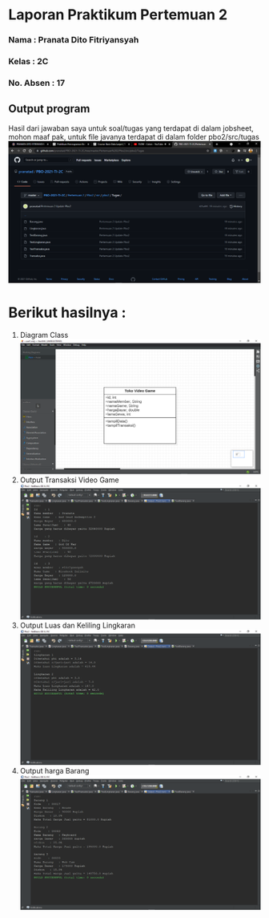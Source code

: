 # Laporan Praktikum Pertemuan 2

### Nama : Pranata Dito Fitriyansyah

### Kelas : 2C

### No. Absen : 17

## Output program

Hasil dari jawaban saya untuk soal/tugas yang terdapat di dalam jobsheet, mohon maaf pak, untuk file javanya terdapat di dalam folder pbo2/src/tugas <img src="dir.png">

# Berikut hasilnya :

1. Diagram Class
   <img src="soal1.png">
2. Output Transaksi Video Game
   <img src="soal2.png">
3. Output Luas dan Keliling Lingkaran
   <img src="soal3.png">
4. Output harga Barang
   <img src="soal4.png">
